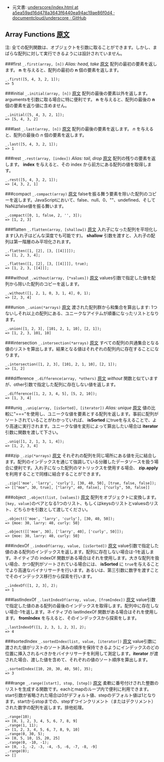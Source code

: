+  元文書: [underscore/index.html at a5ea59ad16d478a3643f6440ea94ac19ae86f0d4 · documentcloud/underscore · GitHub](https://github.com/documentcloud/underscore/blob/a5ea59ad16d478a3643f6440ea94ac19ae86f0d4/index.html "underscore/index.html at a5ea59ad16d478a3643f6440ea94ac19ae86f0d4 · documentcloud/underscore · GitHub")

## Array Functions [原文](http://underscorejs.org/#arrays)

注: 全ての配列関数は、オブジェクトを引数に取ることができます。しかし、まばらな配列に対して実行できるようには設計されていません。  

###first `_.first(array, [n])` _Alias: head, take_ [原文](http://underscorejs.org/#first)
配列の最初の要素を返します。 **n** を与えると、配列の最初の **n** 個の要素を返します。  

    _.first([5, 4, 3, 2, 1]);
    => 5

###initial `_.initial(array, [n])` [原文](http://underscorejs.org/#initial)
配列の最後の要素以外を返します。argumentsを引数に取る場合に特に便利です。 **n** を与えると、配列の最後の **n** 個の要素を返り値に含めません。  

    _.initial([5, 4, 3, 2, 1]);
    => [5, 4, 3, 2]

###last `_.last(array, [n])` [原文](http://underscorejs.org/#last)
配列の最後の要素を返します。 *n* を与えると、配列の最後の *n* 個の要素を返します。  

    _.last([5, 4, 3, 2, 1]);
    => 1

###rest `_.rest(array, [index])` _Alias: tail, drop_ [原文](http://underscorejs.org/#rest)
配列の残りの要素を返します。 **index** を与えると、その index から前方にある配列の値を取得します。  

    _.rest([5, 4, 3, 2, 1]);
    => [4, 3, 2, 1]

###compact `_.compact(array)` [原文](http://underscorejs.org/#compact)
falseを振る舞う要素を除いた配列のコピーを返します。JavaScriptにおいて、false、null、0、""、undefined、そしてNaNはfalse値を振る舞います。  

    _.compact([0, 1, false, 2, '', 3]);
    => [1, 2, 3]

###flatten `_.flatten(array, [shallow])` [原文](http://underscorejs.org/#flatten)
入れ子になった配列を平坦化します(入れ子はどんな深度でも可能です)。 **shallow** 引数を渡すと、入れ子の配列は第一階層のみ平坦化されます。  

    _.flatten([1, [2], [3, [[4]]]]);
    => [1, 2, 3, 4];
    
    _.flatten([1, [2], [3, [[4]]]], true);
    => [1, 2, 3, [[4]]];

###without `_.without(array, [*values])` [原文](http://underscorejs.org/#without)
values引数で指定した値を配列から除いた配列のコピーを返します。  

    _.without([1, 2, 1, 0, 3, 1, 4], 0, 1);
    => [2, 3, 4]

###union `_.union(*arrays)` [原文](http://underscorejs.org/#union)
渡された配列群から和集合を算出します: 1つないしそれ以上の配列にある、ユニークなアイテムが順番になったリストとなります。  

    _.union([1, 2, 3], [101, 2, 1, 10], [2, 1]);
    => [1, 2, 3, 101, 10]

###intersection `_.intersection(*arrays)` [原文](http://underscorejs.org/#intersection)
すべての配列の共通集合となる値のリストを算出します。結果となる値はそれぞれの配列内に存在することになります。  

    _.intersection([1, 2, 3], [101, 2, 1, 10], [2, 1]);
    => [1, 2]

###difference `_.difference(array, *others)` [原文](http://underscorejs.org/#difference)
_without_ 関数と似ていますが、other引数で指定した配列に存在しない値を返します。  

    _.difference([1, 2, 3, 4, 5], [5, 2, 10]);
    => [1, 3, 4]

###uniq `_.uniq(array, [isSorted], [iterator])` _Alias: unique_ [原文](http://underscorejs.org/#uniq)
値の比較に"==="を使用し、ユニークな値を要素とする配列を返します。事前に配列がソートされていることがわかっていれば、 **isSorted** にtrueを与えることで、より高速に実行されます。ユニークな値を変形によって算出したい場合は **iterator** 引数に関数を渡して下さい。

    _.uniq([1, 2, 1, 3, 1, 4]);
    => [1, 2, 3, 4]

###zip `_.zip(*arrays)` [原文](http://underscorejs.org/#zip)
それぞれの配列を同じ場所にある値を元に結合します。配列のインデックスを通じて強調している分離したデータソースを扱う場合に便利です。入れ子になった配列のマトリックスを使用する場合、 **zip.apply** を利用することで同様に結合することができます。

    _.zip(['moe', 'larry', 'curly'], [30, 40, 50], [true, false, false]);
    => [["moe", 30, true], ["larry", 40, false], ["curly", 50, false]]

###object `_.object(list, [values])` [原文](http://underscorejs.org/#object)
配列をオブジェクトに変換します。`[key, value]`のペアとなる1つのリスト、もしくはkeysのリストとvaluesのリスト、どちらかを引数として渡してください。  

    _.object(['moe', 'larry', 'curly'], [30, 40, 50]);
    => {moe: 30, larry: 40, curly: 50}
    
    _.object([['moe', 30], ['larry', 40], ['curly', 50]]);
    => {moe: 30, larry: 40, curly: 50}

###indexOf `_.indexOf(array, value, [isSorted])` [原文](http://underscorejs.org/#indexOf)
value引数で指定した値のある配列のインデックスを返します。配列に存在しない場合は-1を返します。ネイティブの indexOf 関数がある場合はそれを使用します。大きな配列を扱い場合、かつ配列がソートされている場合には、 **isSorted** に `true`を与えることでより高速なバイナリサーチを行います。あるいは、第三引数に数字を渡すことでそのインデックス移行から探索を行います。

    _.indexOf([1, 2, 3], 2);
    => 1

###lastIndexOf `_.lastIndexOf(array, value, [fromIndex])` [原文](http://underscorejs.org/#lastIndexOf)
value引数で指定した値のある配列の最後のインデックスを取得します。配列中に存在しない場合-1を返します。ネイティブの lastIndexOf 関数がある場合はそれを使用します。 **fromIndex** を与えると、そのインデックスから探索をします。  

    _.lastIndexOf([1, 2, 3, 1, 2, 3], 2);
    => 4

###sortedIndex `_.sortedIndex(list, value, [iterator])` [原文](http://underscorejs.org/#sortedIndex)
value引数に渡された値がリストのソート済みの順序を保持できるようにインデックスのどの位置に挿入されるべきかをバイナリサーチを利用して測定します。**iterator** が渡された場合、渡した値を含めて、それぞれの値のソート順序を算出します。  

    _.sortedIndex([10, 20, 30, 40, 50], 35);
    => 3

###range `_.range([start], stop, [step])` [原文](http://underscorejs.org/#range)
柔軟に番号付けされた整数のリストを生成する関数です。eachとmapのループ内で便利に利用できます。start引数が省略された場合は0がデフォルト値、stepのデフォルト値は1となります。startからstopまでの、stepずつインクリメント（またはデクリメント）された数字の配列を返します。排他処理。  

    _.range(10);
    => [0, 1, 2, 3, 4, 5, 6, 7, 8, 9]
    _.range(1, 11);
    => [1, 2, 3, 4, 5, 6, 7, 8, 9, 10]
    _.range(0, 30, 5);
    => [0, 5, 10, 15, 20, 25]
    _.range(0, -10, -1);
    => [0, -1, -2, -3, -4, -5, -6, -7, -8, -9]
    _.range(0);
    => []